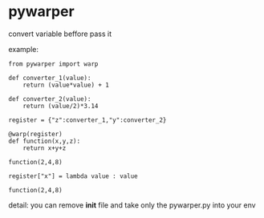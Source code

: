 # pywarper

convert variable beffore pass it

example:
    
    from pywarper import warp
    
    def converter_1(value):
        return (value*value) + 1  
    
    def converter_2(value):
        return (value/2)*3.14
    
    register = {"z":converter_1,"y":converter_2}
    
    @warp(register)
    def function(x,y,z):
        return x+y+z
    
    function(2,4,8)
    
    register["x"] = lambda value : value
    
    function(2,4,8)

detail:
    you can remove __init__ file and take only the pywarper.py into your env
